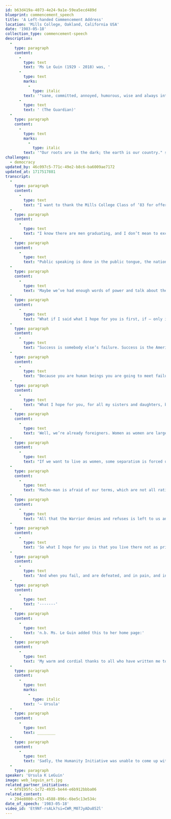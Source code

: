 ```yaml
---
id: b63d419a-4073-4e24-9a1e-59ea5ecd489d
blueprint: commencement_speech
title: 'A Left-handed Commencement Address'
location: 'Mills College, Oakland, California USA'
date: '1983-05-18'
collection_type: commencement-speech
description:
  -
    type: paragraph
    content:
      -
        type: text
        text: 'Ms Le Guin (1929 - 2018) was, '
      -
        type: text
        marks:
          -
            type: italic
        text: '"sane, committed, annoyed, humorous, wise and always intelligent."'
      -
        type: text
        text: ' (The Guardian)'
  -
    type: paragraph
    content:
      -
        type: text
        marks:
          -
            type: italic
        text: '"Our roots are in the dark; the earth is our country." she says. "Why did we look up for blessing, instead of around, and down? What hope we have lies there. Not in the sky full of orbiting spy-eyes and weaponry, but in the earth we have looked down upon. Not from above, but from below. Not in the light that blinds, but in the dark that nourishes, where human beings grow human souls.” '
challenges:
  - democracy
updated_by: 46c097c5-771c-49e2-b8c6-ba6009ae7172
updated_at: 1717517881
transcript:
  -
    type: paragraph
    content:
      -
        type: text
        text: "I want to thank the Mills College Class of ‘83 for offering me a rare chance: to speak aloud in public in the language of\_women."
  -
    type: paragraph
    content:
      -
        type: text
        text: "I know there are men graduating, and I don’t mean to exclude them, far from it. There is a Greek tragedy where the Greek says to the foreigner, “If you don’t understand Greek, please signify by nodding.” Anyhow, commencements are usually operated under the unspoken agreement that everybody graduating is either male or ought to be. That’s why we are all wearing these twelfth-century dresses that look so great on men and make women look either like a mushroom or a pregnant stork. Intellectual tradition is\_male."
  -
    type: paragraph
    content:
      -
        type: text
        text: "Public speaking is done in the public tongue, the national or tribal language; and the language of our tribe is the men’s language. Of course women learn it. We’re not dumb. If you can tell Margaret Thatcher from Ronald Reagan, or Indira Gandhi from General Somoza, by anything they say, tell me how. This is a man’s world, so it talks a man’s language. The words are all words of power. You’ve come a long way, baby, but no way is long enough. You can’t even get there by selling yourself out: because there is theirs, not\_yours."
  -
    type: paragraph
    content:
      -
        type: text
        text: 'Maybe we’ve had enough words of power and talk about the battle of life. Maybe we need some words of weakness. Instead of saying now that I hope you will all go forth from this ivory tower of college into the Real World and forge a triumphant career or at least help your husband to and keep our country strong and be a success in everything – instead of talking about power, what if I talked like a woman right here in public? It won’t sound right. It’s going to sound terrible. '
  -
    type: paragraph
    content:
      -
        type: text
        text: "What if I said what I hope for you is first, if – only if – you want kids, I hope you have them. Not hordes of them. A couple, enough. I hope they’re beautiful. I hope you and they have enough to eat, and a place to be warm and clean in, and friends, and work you like doing. Well, is that what you went to college for? Is that all? What about\_success?"
  -
    type: paragraph
    content:
      -
        type: text
        text: "Success is somebody else’s failure. Success is the American Dream we can keep dreaming because most people in most places, including thirty million of ourselves, live wide awake in the terrible reality of poverty. No, I do not wish you success. I don’t even want to talk about it. I want to talk about\_failure."
  -
    type: paragraph
    content:
      -
        type: text
        text: "Because you are human beings you are going to meet failure. You are going to meet disappointment, injustice, betrayal, and irreparable loss. You will find you’re weak where you thought yourself strong. You’ll work for possessions and then find they possess you. You will find yourself – as I know you already have – in dark places, alone, and\_afraid."
  -
    type: paragraph
    content:
      -
        type: text
        text: "What I hope for you, for all my sisters and daughters, brothers and sons, is that you will be able to live there, in the dark place. To live in the place that our rationalizing culture of success denies, calling it a place of exile, uninhabitable,\_foreign."
  -
    type: paragraph
    content:
      -
        type: text
        text: 'Well, we’re already foreigners. Women as women are largely excluded from, alien to, the self-declared male norms of this society, where human beings are called Man, the only respectable god is male, the only direction is up. So that’s their country; let’s explore our own. I’m not talking about sex; that’s a whole other universe, where every man and woman is on their own. I’m talking about society, the so-called man’s world of institutionalized competition, aggression, violence, authority, and power. '
  -
    type: paragraph
    content:
      -
        type: text
        text: "If we want to live as women, some separatism is forced upon us: Mills College is a wise embodiment of that separatism. The war-games world wasn’t made by us or for us; we can’t even breathe the air there without masks. And if you put the mask on you’ll have a hard time getting it off. So how about going on doing things our own way, as to some extent you did here at Mills? Not for men and the male power hierarchy – that’s their game. Not against men, either – that’s still playing by their rules. But with any men who are with us: that’s our game. Why should a free woman with a college education either fight Macho-man or serve him? Why should she live her life on his\_terms?"
  -
    type: paragraph
    content:
      -
        type: text
        text: 'Macho-man is afraid of our terms, which are not all rational, positive, competitive, etc. And so he has taught us to despise and deny them. In our society, women have lived, and have been despised for living, the whole side of life that includes and takes responsibility for helplessness, weakness, and illness, for the irrational and the irreparable, for all that is obscure, passive, uncontrolled, animal, unclean – the valley of the shadow, the deep, the depths of life. '
  -
    type: paragraph
    content:
      -
        type: text
        text: "All that the Warrior denies and refuses is left to us and the men who share it with us and therefore, like us, can’t play doctor, only nurse, can’t be warriors, only civilians, can’t be chiefs, only indians. Well, so that is our country. The night side of our country. If there is a day side to it, high sierras, prairies of bright grass, we only know pioneers’ tales about it, we haven’t got there yet. We’re never going to get there by imitating Macho-man. We are only going to get there by going our own way, by living there, by living through the night in our own\_country."
  -
    type: paragraph
    content:
      -
        type: text
        text: 'So what I hope for you is that you live there not as prisoners, ashamed of being women, consenting captives of a psychopathic social system, but as natives. That you will be at home there, keep house there, be your own mistress, with a room of your own. That you will do your work there, whatever you’re good at, art or science or tech or running a company or sweeping under the beds, and when they tell you that it’s second-class work because a woman is doing it, I hope you tell them to go to hell and while they’re going to give you equal pay for equal time. I hope you live without the need to dominate, and without the need to be dominated. I hope you are never victims, but I hope you have no power over other people. '
  -
    type: paragraph
    content:
      -
        type: text
        text: "And when you fail, and are defeated, and in pain, and in the dark, then I hope you will remember that darkness is your country, where you live, where no wars are fought and no wars are won, but where the future is. Our roots are in the dark; the earth is our country. Why did we look up for blessing – instead of around, and down? What hope we have lies there. Not in the sky full of orbiting spy-eyes and weaponry, but in the earth we have looked down upon. Not from above, but from below. Not in the light that blinds, but in the dark that nourishes, where human beings grow human\_souls."
  -
    type: paragraph
    content:
      -
        type: text
        text: '-------'
  -
    type: paragraph
    content:
      -
        type: text
        text: 'n.b. Ms. Le Guin added this to her home page:'
  -
    type: paragraph
    content:
      -
        type: text
        text: 'My warm and cordial thanks to all who have written me to tell me they are using this talk in classrooms, sharing it on social media, or otherwise, and to thank me for it. I wish I could write each of you back, but I can only do it this way. Thank you!'
  -
    type: paragraph
    content:
      -
        type: text
        marks:
          -
            type: italic
        text: '— Ursula'
  -
    type: paragraph
    content:
      -
        type: text
        text: ________
  -
    type: paragraph
    content:
      -
        type: text
        text: 'Sadly, the Humanity Initiative was unable to come up with a video of this speech. But we did find a six minute clip of Ms. Le Guin, with humor and grace, accepting the National Book Award. '
  -
    type: paragraph
speaker: 'Ursula K LeGuin'
image: web_leguin_art.jpg
related_partner_initiatives:
  - 6f9195fc-1c72-4935-be44-e6b912bbba06
related_content:
  - 294e8080-c753-4588-896c-6be5c13e534c
date_of_speech: '1983-05-18'
video_id: 'Et9Nf-rsALk?si=CWR_M07JyADu852l'
---
```

